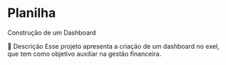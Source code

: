 # Planilha
Construção de um Dashboard

📒 Descrição
Esse projeto apresenta a criação de um dashboard no exel, que tem como objetivo auxiliar na gestão financeira. 
